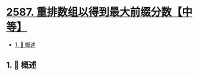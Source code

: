 # [2587. 重排数组以得到最大前缀分数【中等】](https://github.com/Tdahuyou/TNotes.leetcode/tree/main/notes/2587.%20%E9%87%8D%E6%8E%92%E6%95%B0%E7%BB%84%E4%BB%A5%E5%BE%97%E5%88%B0%E6%9C%80%E5%A4%A7%E5%89%8D%E7%BC%80%E5%88%86%E6%95%B0%E3%80%90%E4%B8%AD%E7%AD%89%E3%80%91)

<!-- region:toc -->

- [1. 📝 概述](#1--概述)

<!-- endregion:toc -->

## 1. 📝 概述
